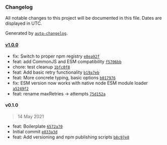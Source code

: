 ### Changelog

All notable changes to this project will be documented in this file. Dates are displayed in UTC.

Generated by [`auto-changelog`](https://github.com/CookPete/auto-changelog).

#### [v1.0.0](https://github.com/mattm-malone/with-retries/compare/v0.1.0...v1.0.0)

- fix: Switch to proper npm registry [`e8ea92f`](https://github.com/mattm-malone/with-retries/commit/e8ea92f7fb4404c51cf52b74c7a259ce5a5bc5d9)
- feat: add CommonJS and ESM compatibility [`f5706bb`](https://github.com/mattm-malone/with-retries/commit/f5706bb08ce22bf230d9486d4fcae78749a43ae3)
- chore: test cleanup [`1bfc0f8`](https://github.com/mattm-malone/with-retries/commit/1bfc0f8544b3c72e46d1eaf062a5dcd8935c3a31)
- feat: Add basic retry functionality [`b19a7eb`](https://github.com/mattm-malone/with-retries/commit/b19a7eb90c638674479a37cc1478378c1fcb62bb)
- feat: More concrete typing, basic options [`b017976`](https://github.com/mattm-malone/with-retries/commit/b017976db26baaf16727fb3630122fe2f20b5b79)
- fix: ESM version now works with native node ESM module loader [`a5249f2`](https://github.com/mattm-malone/with-retries/commit/a5249f26982a69bacf034d3c69fd437a84cee931)
- feat: rename maxRetries -&gt; attempts [`75d152a`](https://github.com/mattm-malone/with-retries/commit/75d152ae9e49d53ae30f764ade8159727c16e7bc)

#### v0.1.0

> 14 May 2021

- feat: Boilerplate [`6572a70`](https://github.com/mattm-malone/with-retries/commit/6572a703f88ca5bff95694697ada2557143fa00b)
- Initial commit [`e033a3d`](https://github.com/mattm-malone/with-retries/commit/e033a3dd03ba666cc13b17b253921e7ff68e84b2)
- feat: Add versioning and npm publishing scripts [`b8c97e8`](https://github.com/mattm-malone/with-retries/commit/b8c97e8063d639b04d9437d0db3cdcd01e812489)
